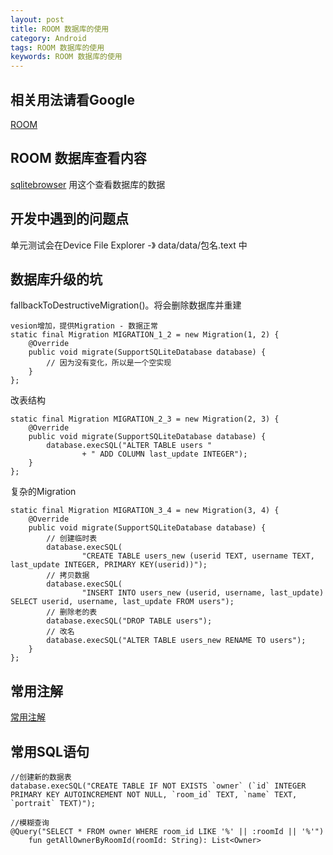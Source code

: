 ```yaml
---
layout: post
title: ROOM 数据库的使用
category: Android
tags: ROOM 数据库的使用
keywords: ROOM 数据库的使用
---
```


## 相关用法请看Google 

[ROOM](https://developer.android.com/training/data-storage/room?hl=zh-cn)

## ROOM 数据库查看内容

[sqlitebrowser](https://github.com/sqlitebrowser/sqlitebrowser)
用这个查看数据库的数据


## 开发中遇到的问题点

单元测试会在Device File Explorer -》 data/data/包名.text 中


## 数据库升级的坑

fallbackToDestructiveMigration()。将会删除数据库并重建

```
vesion增加，提供Migration - 数据正常
static final Migration MIGRATION_1_2 = new Migration(1, 2) {
    @Override
    public void migrate(SupportSQLiteDatabase database) {
        // 因为没有变化，所以是一个空实现
    }
};
```
改表结构
```
static final Migration MIGRATION_2_3 = new Migration(2, 3) {
    @Override
    public void migrate(SupportSQLiteDatabase database) {
        database.execSQL("ALTER TABLE users "
                + " ADD COLUMN last_update INTEGER");
    }
};
```
复杂的Migration
```
static final Migration MIGRATION_3_4 = new Migration(3, 4) {
    @Override
    public void migrate(SupportSQLiteDatabase database) {
        // 创建临时表
        database.execSQL(
                "CREATE TABLE users_new (userid TEXT, username TEXT, last_update INTEGER, PRIMARY KEY(userid))");
        // 拷贝数据
        database.execSQL(
                "INSERT INTO users_new (userid, username, last_update) SELECT userid, username, last_update FROM users");
        // 删除老的表
        database.execSQL("DROP TABLE users");
        // 改名
        database.execSQL("ALTER TABLE users_new RENAME TO users");
    }
};
```


## 常用注解

[常用注解](https://www.sunzn.com/2019/02/23/Android-Room-%E4%BD%BF%E7%94%A8%E6%8C%87%E5%8D%97/)
 

## 常用SQL语句

```
//创建新的数据表
database.execSQL("CREATE TABLE IF NOT EXISTS `owner` (`id` INTEGER PRIMARY KEY AUTOINCREMENT NOT NULL, `room_id` TEXT, `name` TEXT, `portrait` TEXT)");

//模糊查询
@Query("SELECT * FROM owner WHERE room_id LIKE '%' || :roomId || '%'")
    fun getAllOwnerByRoomId(roomId: String): List<Owner>

        
```














